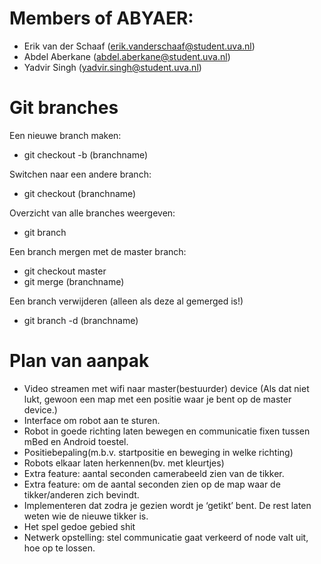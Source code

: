 Members of ABYAER:
========

- Erik van der Schaaf (erik.vanderschaaf@student.uva.nl)
- Abdel Aberkane (abdel.aberkane@student.uva.nl)
- Yadvir Singh (yadvir.singh@student.uva.nl)


Git branches
============

Een nieuwe branch maken:
- git checkout -b (branchname)

Switchen naar een andere branch:
- git checkout (branchname)

Overzicht van alle branches weergeven:
- git branch

Een branch mergen met de master branch:
- git checkout master
- git merge (branchname)

Een branch verwijderen (alleen als deze al gemerged is!)
- git branch -d (branchname)

Plan van aanpak
============

- Video streamen met wifi naar master(bestuurder) device (Als dat niet lukt, gewoon een map met een positie waar je bent op de master device.)
- Interface om robot aan te sturen. 
- Robot in goede richting laten bewegen en communicatie fixen tussen mBed en Android toestel.
- Positiebepaling(m.b.v. startpositie en beweging in welke richting)
- Robots elkaar laten herkennen(bv. met kleurtjes)
- Extra feature: aantal seconden camerabeeld zien van de tikker. 
- Extra feature: om de aantal seconden zien op de map waar de tikker/anderen zich bevindt.
- Implementeren dat zodra je gezien wordt je ‘getikt’ bent. De rest laten weten wie de nieuwe tikker is.
- Het spel gedoe gebied shit
- Netwerk opstelling: stel communicatie gaat verkeerd of node valt uit, hoe op te lossen. 
